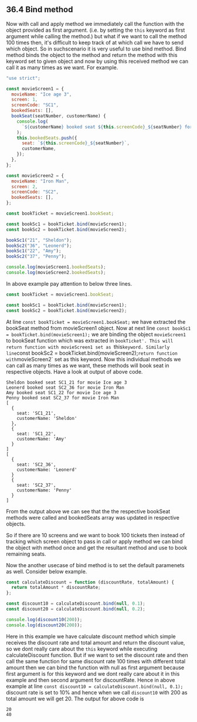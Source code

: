 ## 36.4 Bind method

Now with call and apply method we immediately call the function with the object provided as first argument. (i.e. by setting the `this` keyword as first argument while calling the method.) but what if we want to call the method 100 times then, it's difficult to keep track of at which call we have to send which object. So in suchscenario it is very useful to use bind method. Bind method binds the object to the method and return the method with this keyword set to given object and now by using this received method we can call it as many times as we want. For example.

```javascript
"use strict";

const movieScreen1 = {
  movieName: "Ice age 3",
  screen: 1,
  screenCode: "SC1",
  bookedSeats: [],
  bookSeat(seatNumber, customerName) {
    console.log(
      `${customerName} booked seat ${this.screenCode}_${seatNumber} for movie ${this.movieName}`
    );
    this.bookedSeats.push({
      seat: `${this.screenCode}_${seatNumber}`,
      customerName,
    });
  },
};

const movieScreen2 = {
  movieName: "Iron Man",
  screen: 2,
  screenCode: "SC2",
  bookedSeats: [],
};

const bookTicket = movieScreen1.bookSeat;

const bookSc1 = bookTicket.bind(movieScreen1);
const bookSc2 = bookTicket.bind(movieScreen2);

bookSc1("21", "Sheldon");
bookSc2("36", "Leonerd");
bookSc1("22", "Amy");
bookSc2("37", "Penny");

console.log(movieScreen1.bookedSeats);
console.log(movieScreen2.bookedSeats);
```

In above example pay attention to below three lines.

```javascript
const bookTicket = movieScreen1.bookSeat;

const bookSc1 = bookTicket.bind(movieScreen1);
const bookSc2 = bookTicket.bind(movieScreen2);
```

At line `const bookTicket = movieScreen1.bookSeat;` we have extracted the bookSeat method from movieScreen1 object. Now at next line `const bookSc1 = bookTicket.bind(movieScreen1);` we are binding the object `movieScreen1` to bookSeat function which was extracted in `bookTicket'. This will return function with movieScreen1 set as `this`keyword. Similarly line`const bookSc2 = bookTicket.bind(movieScreen2);`return function with`movieScreen2` set as this keyword. Now this individual methods we can call as many times as we want, these methods will book seat in respective objects. Have a look at output of above code.

```
Sheldon booked seat SC1_21 for movie Ice age 3
Leonerd booked seat SC2_36 for movie Iron Man
Amy booked seat SC1_22 for movie Ice age 3
Penny booked seat SC2_37 for movie Iron Man
[
  {
    seat: 'SC1_21',
    customerName: 'Sheldon'
  },
  {
    seat: 'SC1_22',
    customerName: 'Amy'
  }
]
[
  {
    seat: 'SC2_36',
    customerName: 'Leonerd'
  }
  {
    seat: 'SC2_37',
    customerName: 'Penny'
  }
]
```

From the output above we can see that the the respective bookSeat methods were called and bookedSeats array was updated in respective objects.

So if there are 10 screens and we want to book 100 tickets then instead of tracking which screen object to pass in call or apply method we can bind the object with method once and get the resultant method and use to book remaining seats.

Now the another usecase of bind method is to set the default paramenets as well. Consider below example.

```javascript
const calculateDiscount = function (discountRate, totalAmount) {
  return totalAmount * discountRate;
};

const discount10 = calculateDiscount.bind(null, 0.1);
const discount20 = calculateDiscount.bind(null, 0.2);

console.log(discount10(200));
console.log(discount20(200));
```

Here in this example we have calculate discount method which simple receives the discount rate and total amount and return the discount value, so we dont really care about the `this` keyword while executing calculateDiscount function. But if we want to set the discount rate and then call the same function for same discount rate 100 times with different total amount then we can bind the function with null as first argument because first argument is for this keyword and we dont really care about it in this example and then second argument for discountRate. Hence in above example at line `const discount10 = calculateDiscount.bind(null, 0.1);` discount rate is set to 10% and hence when we call `discount10` with 200 as total amount we will get 20. The output for above code is

```
20
40
```
